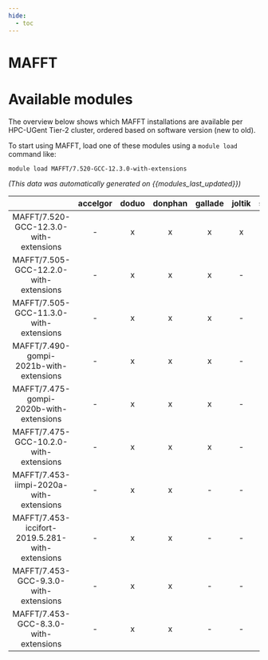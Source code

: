 ```yaml
---
hide:
  - toc
---
```


MAFFT
=====

# Available modules


The overview below shows which MAFFT installations are available per HPC-UGent Tier-2 cluster, ordered based on software version (new to old).

To start using MAFFT, load one of these modules using a `module load` command like:

```shell
module load MAFFT/7.520-GCC-12.3.0-with-extensions
```

*(This data was automatically generated on {{modules_last_updated}})*  

| |accelgor|doduo|donphan|gallade|joltik|shinx|skitty|
| :---: | :---: | :---: | :---: | :---: | :---: | :---: | :---: |
|MAFFT/7.520-GCC-12.3.0-with-extensions|-|x|x|x|x|x|x|
|MAFFT/7.505-GCC-12.2.0-with-extensions|-|x|x|x|-|-|-|
|MAFFT/7.505-GCC-11.3.0-with-extensions|-|x|x|x|-|-|-|
|MAFFT/7.490-gompi-2021b-with-extensions|-|x|x|x|-|-|-|
|MAFFT/7.475-gompi-2020b-with-extensions|-|x|x|x|-|-|-|
|MAFFT/7.475-GCC-10.2.0-with-extensions|-|x|x|x|-|-|-|
|MAFFT/7.453-iimpi-2020a-with-extensions|-|x|x|-|-|-|-|
|MAFFT/7.453-iccifort-2019.5.281-with-extensions|-|x|x|-|-|-|-|
|MAFFT/7.453-GCC-9.3.0-with-extensions|-|x|x|-|-|-|-|
|MAFFT/7.453-GCC-8.3.0-with-extensions|-|x|x|-|-|-|-|
